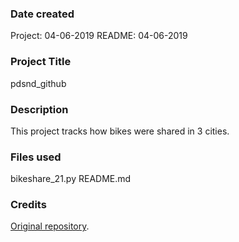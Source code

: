 ### Date created
Project: 04-06-2019
README: 04-06-2019

### Project Title
pdsnd_github

### Description
This project tracks how bikes were shared in 3 cities.

### Files used
bikeshare_21.py
README.md

### Credits
[Original repository](https://github.com/udacity/pdsnd_github "Original repository"). 


